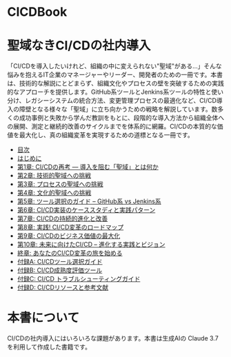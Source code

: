# CICDBook
# 聖域なきCI/CDの社内導入

「CI/CDを導入したいけれど、組織の中に変えられない"聖域"がある...」そんな悩みを抱えるIT企業のマネージャーやリーダー、開発者のための一冊です。本書は、技術的な解説にとどまらず、組織文化やプロセスの壁を突破するための実践的なアプローチを提供します。GitHub系ツールとJenkins系ツールの特性と使い分け、レガシーシステムの統合方法、変更管理プロセスの最適化など、CI/CD導入の障壁となる様々な「聖域」に立ち向かうための戦略を解説しています。数多くの成功事例と失敗から学んだ教訓をもとに、段階的な導入方法から組織全体への展開、測定と継続的改善のサイクルまでを体系的に網羅。CI/CDの本質的な価値を最大化し、真の組織変革を実現するための道標となる一冊です。

* [目次](https://github.com/t2k2pp/CICDBook/blob/main/ci-cd-book-0.md)
* [はじめに](https://github.com/t2k2pp/CICDBook/blob/main/ci-cd-book-1-introduction.md)
* [第1章: CI/CDの再考 — 導入を阻む「聖域」とは何か](https://github.com/t2k2pp/CICDBook/blob/main/ci-cd-book-2-chaptor01.md)
* [第2章: 技術的聖域への挑戦](https://github.com/t2k2pp/CICDBook/blob/main/ci-cd-book-2-chaptor02.md)
* [第3章: プロセスの聖域への挑戦](https://github.com/t2k2pp/CICDBook/blob/main/ci-cd-book-2-chaptor03.md)
* [第4章: 文化的聖域への挑戦](https://github.com/t2k2pp/CICDBook/blob/main/ci-cd-book-2-chaptor04.md)
* [第5章: ツール選択のガイド – GitHub系 vs Jenkins系](https://github.com/t2k2pp/CICDBook/blob/main/ci-cd-book-2-chaptor05.md)
* [第6章: CI/CD実装のケーススタディと実践パターン](https://github.com/t2k2pp/CICDBook/blob/main/ci-cd-book-2-chaptor06.md)
* [第7章: CI/CDの持続的進化と改善](https://github.com/t2k2pp/CICDBook/blob/main/ci-cd-book-2-chaptor07.md)
* [第8章: 実践! CI/CD変革のロードマップ](https://github.com/t2k2pp/CICDBook/blob/main/ci-cd-book-2-chaptor08.md)
* [第9章: CI/CDのビジネス価値の最大化](https://github.com/t2k2pp/CICDBook/blob/main/ci-cd-book-2-chaptor09.md)
* [第10章: 未来に向けたCI/CD – 進化する実践とビジョン](https://github.com/t2k2pp/CICDBook/blob/main/ci-cd-book-2-chaptor10.md)
* [終章: あなたのCI/CD変革の旅を始める](https://github.com/t2k2pp/CICDBook/blob/main/ci-cd-book-2-chaptor11.md)
* [付録A: CI/CDツール選択ガイド](https://github.com/t2k2pp/CICDBook/blob/main/ci-cd-book-3-appendix-A.md)
* [付録B: CI/CD成熟度評価ツール](https://github.com/t2k2pp/CICDBook/blob/main/ci-cd-book-3-appendix-B.md)
* [付録C: CI/CD トラブルシューティングガイド](https://github.com/t2k2pp/CICDBook/blob/main/ci-cd-book-3-appendix-C.md)
* [付録D: CI/CDリソースと参考文献](https://github.com/t2k2pp/CICDBook/blob/main/ci-cd-book-3-appendix-D.md)


# 本書について

CI/CDの社内導入にはいろいろな課題があります。本書は生成AIの Claude 3.7 を利用して作成した書籍です。
